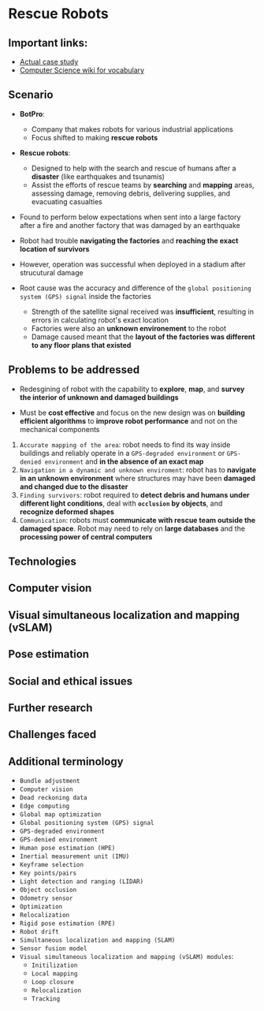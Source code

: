 # Rescue Robots

## Important links:
- [Actual case study](./rescue_robots.pdf)
- [Computer Science wiki for vocabulary](https://computersciencewiki.org/index.php?title=2024_case_study)

## Scenario

- **BotPro**:
    - Company that makes robots for various industrial applications
    - Focus shifted to making **rescue robots**

- **Rescue robots**:
    - Designed to help with the search and rescue of humans after a **disaster** (like earthquakes and tsunamis)
    - Assist the efforts of rescue teams by **searching** and **mapping** areas, assessing damage, removing debris, delivering supplies, and evacuating casualties

- Found to perform below expectations when sent into a large factory after a fire and another factory that was damaged by an earthquake

- Robot had trouble **navigating the factories** and **reaching the exact location of survivors**

- However, operation was successful when deployed in a stadium after strucutural damage

- Root cause was the accuracy and difference  of the `global positioning system (GPS) signal` inside the factories
    - Strength of the satellite signal received was **insufficient**, resulting in errors in calculating robot's exact location
    - Factories were also an **unknown environement** to the robot
    - Damage caused meant that the **layout of the factories was different to any floor plans that existed**

## Problems to be addressed

- Redesgining of robot with the capability to **explore**, **map**, and **survey the interior of unknown and damaged buildings**

- Must be **cost effective** and focus on the new design was on **building efficient algorithms** to **improve robot performance** and not on the mechanical components

1. `Accurate mapping of the area`: robot needs to find its way inside buildings and reliably operate in a `GPS-degraded environment` or `GPS-denied environment` and **in the absence of an exact map**
2. `Navigation in a dynamic and unknown enviroment`: robot has to **navigate in an unknown environment** where structures may have been **damaged and changed due to the disaster**
3. `Finding survivors`: robot required to **detect debris and humans under different light conditions**, deal with **`occlusion` by objects**, and **recognize deformed shapes**
4. `Communication`: robots must **communicate with rescue team outside the damaged space**. Robot may need to rely on **large databases** and the **processing power of central computers**

## Technologies

## Computer vision

## Visual simultaneous localization and mapping (vSLAM)

## Pose estimation

## Social and ethical issues

## Further research

## Challenges faced

## Additional terminology

- `Bundle adjustment`
- `Computer vision`
- `Dead reckoning data`
- `Edge computing`
- `Global map optimization`
- `Global positioning system (GPS) signal`
- `GPS-degraded environment`
- `GPS-denied environment`
- `Human pose estimation (HPE)`
- `Inertial measurement unit (IMU)`
- `Keyframe selection`
- `Key points/pairs`
- `Light detection and ranging (LIDAR)`
- `Object occlusion`
- `Odometry sensor`
- `Optimization`
- `Relocalization`
- `Rigid pose estimation (RPE)`
- `Robot drift`
- `Simultaneous localization and mapping (SLAM)`
- `Sensor fusion model`
- `Visual simultaneous localization and mapping (vSLAM) modules`:
    - `Initilization`
    - `Local mapping`
    - `Loop closure`
    - `Relocalization`
    - `Tracking`


